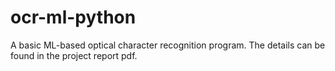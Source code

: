# ocr-ml-python
A basic ML-based optical character recognition program. The details can be found in the project report pdf.
